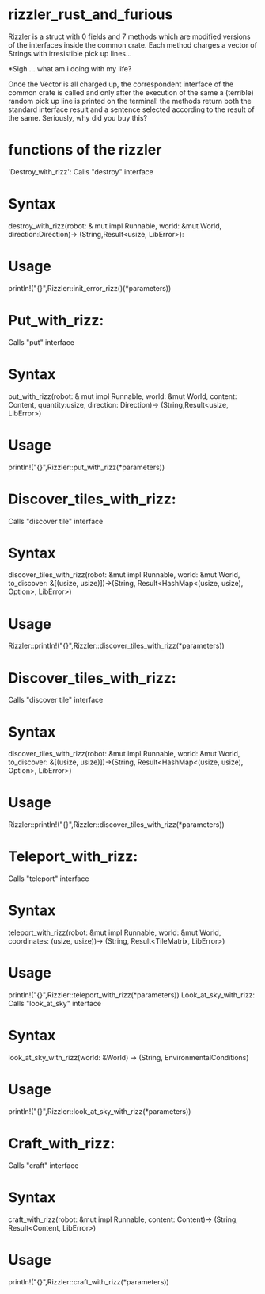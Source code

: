 # rizzler_rust_and_furious
Rizzler is a struct with 0 fields and 7 methods which are modified versions of the interfaces inside the common crate.
Each method charges a vector of Strings with irresistible pick up lines...


*Sigh ... what am i doing with my life?

Once the Vector is all charged up, the correspondent interface of the common crate is called and only after the execution of the same
a (terrible) random  pick up line is printed on the terminal! the methods return both the standard interface result and a sentence selected according to the result of the same.
Seriously, why did you buy this?

# functions of the rizzler
'Destroy_with_rizz':
Calls "destroy" interface

# Syntax
destroy_with_rizz(robot:  & mut impl Runnable, world: &mut World, direction:Direction)-> (String,Result<usize, LibError>):

# Usage
println!("{}",Rizzler::init_error_rizz()(*parameters))
# Put_with_rizz:

 Calls "put" interface
# Syntax
 put_with_rizz(robot: & mut impl Runnable, world: &mut World, content: Content, quantity:usize, direction: Direction)-> (String,Result<usize, LibError>)

# Usage
println!("{}",Rizzler::put_with_rizz(*parameters))
# Discover_tiles_with_rizz:
Calls "discover tile" interface

# Syntax
  discover_tiles_with_rizz(robot: &mut impl Runnable, world: &mut World, to_discover: &[(usize, usize)])->(String, Result<HashMap<(usize, usize), Option<Tile>>, LibError>)

# Usage
Rizzler::println!("{}",Rizzler::discover_tiles_with_rizz(*parameters))

# Discover_tiles_with_rizz:
Calls "discover tile" interface

# Syntax
discover_tiles_with_rizz(robot: &mut impl Runnable, world: &mut World, to_discover: &[(usize, usize)])->(String, Result<HashMap<(usize, usize), Option<Tile>>, LibError>)

# Usage
Rizzler::println!("{}",Rizzler::discover_tiles_with_rizz(*parameters))

# Teleport_with_rizz:
Calls "teleport" interface

# Syntax
teleport_with_rizz(robot: &mut impl Runnable, world: &mut World, coordinates: (usize, usize))-> (String, Result<TileMatrix, LibError>)

# Usage
println!("{}",Rizzler::teleport_with_rizz(*parameters))
 Look_at_sky_with_rizz:
Calls "look_at_sky" interface

# Syntax
look_at_sky_with_rizz(world: &World) -> (String, EnvironmentalConditions)

# Usage
println!("{}",Rizzler::look_at_sky_with_rizz(*parameters))

# Craft_with_rizz:
Calls "craft" interface

# Syntax
craft_with_rizz(robot: &mut impl Runnable, content: Content)-> (String, Result<Content, LibError>)

# Usage
println!("{}",Rizzler::craft_with_rizz(*parameters))
    
